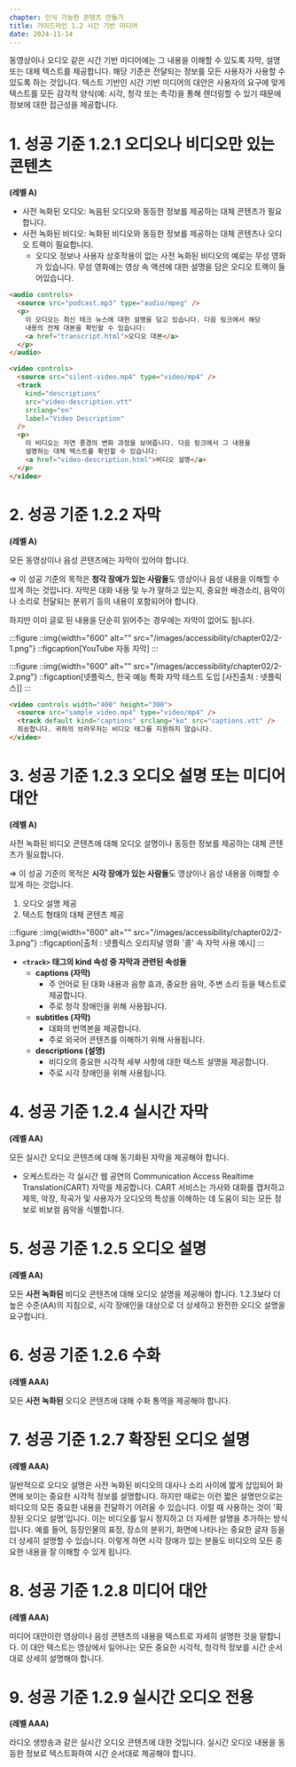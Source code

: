 ```yaml
---
chapter: 인식 가능한 콘텐츠 만들기
title: 가이드라인 1.2 시간 기반 미디어
date: 2024-11-14
---
```


동영상이나 오디오 같은 시간 기반 미디어에는 그 내용을 이해할 수 있도록 자막, 설명 또는 대체 텍스트를 제공합니다. 해당 기준은 전달되는 정보를 모든 사용자가 사용할 수 있도록 하는 것입니다. 텍스트 기반인 시간 기반 미디어의 대안은 사용자의 요구에 맞게 텍스트를 모든 감각적 양식(예: 시각, 청각 또는 촉각)을 통해 렌더링할 수 있기 때문에 정보에 대한 접근성을 제공합니다.

# 1. 성공 기준 1.2.1 오디오나 비디오만 있는 콘텐츠

**(레벨 A)**

- 사전 녹화된 오디오: 녹음된 오디오와 동등한 정보를 제공하는 대체 콘텐츠가 필요합니다.
- 사전 녹화된 비디오: 녹화된 비디오와 동등한 정보를 제공하는 대체 콘텐츠나 오디오 트랙이 필요합니다.
  - 오디오 정보나 사용자 상호작용이 없는 사전 녹화된 비디오의 예로는 무성 영화가 있습니다. 무성 영화에는 영상 속 액션에 대한 설명을 담은 오디오 트랙이 들어있습니다.

```html
<audio controls>
  <source src="podcast.mp3" type="audio/mpeg" />
  <p>
    이 오디오는 최신 테크 뉴스에 대한 설명을 담고 있습니다. 다음 링크에서 해당
    내용의 전체 대본을 확인할 수 있습니다:
    <a href="transcript.html">오디오 대본</a>
  </p>
</audio>

<video controls>
  <source src="silent-video.mp4" type="video/mp4" />
  <track
    kind="descriptions"
    src="video-description.vtt"
    srclang="en"
    label="Video Description"
  />
  <p>
    이 비디오는 자연 풍경의 변화 과정을 보여줍니다. 다음 링크에서 그 내용을
    설명하는 대체 텍스트를 확인할 수 있습니다:
    <a href="video-description.html">비디오 설명</a>
  </p>
</video>
```

# 2. 성공 기준 1.2.2 자막

**(레벨 A)**

모든 동영상이나 음성 콘텐츠에는 자막이 있어야 합니다.

⇒ 이 성공 기준의 목적은 **청각 장애가 있는 사람들**도 영상이나 음성 내용을 이해할 수 있게 하는 것입니다. 자막은 대화 내용 및 누가 말하고 있는지, 중요한 배경소리, 음악이나 소리로 전달되는 분위기 등의 내용이 포함되어야 합니다.

하지만 이미 글로 된 내용을 단순히 읽어주는 경우에는 자막이 없어도 됩니다.

:::figure
::img{width="600" alt="" src="/images/accessibility/chapter02/2-1.png"}
::figcaption[YouTube 자동 자막]
:::

:::figure
::img{width="600" alt="" src="/images/accessibility/chapter02/2-2.png"}
::figcaption[넷플릭스, 한국 예능 특화 자막 테스트 도입 [사진출처 : 넷플릭스]]
:::

```html
<video controls width="400" height="300">
  <source src="sample_video.mp4" type="video/mp4" />
  <track default kind="captions" srclang="ko" src="captions.vtt" />
  죄송합니다. 귀하의 브라우저는 비디오 태그를 지원하지 않습니다.
</video>
```

# 3. 성공 기준 1.2.3 오디오 설명 또는 미디어 대안

**(레벨 A)**

사전 녹화된 비디오 콘텐츠에 대해 오디오 설명이나 동등한 정보를 제공하는 대체 콘텐츠가 필요합니다.

⇒ 이 성공 기준의 목적은 **시각 장애가 있는 사람들**도 영상이나 음성 내용을 이해할 수 있게 하는 것입니다.

1. 오디오 설명 제공
2. 텍스트 형태의 대체 콘텐츠 제공

:::figure
::img{width="600" alt="" src="/images/accessibility/chapter02/2-3.png"}
::figcaption[출처 : 넷플릭스 오리지널 영화 '콜' 속 자막 사용 예시]
:::

- **`<track>` 태그의 kind 속성 중 자막과 관련된 속성들**
  - **captions (자막)**
    - 주 언어로 된 대화 내용과 음향 효과, 중요한 음악, 주변 소리 등을 텍스트로 제공합니다.
    - 주로 청각 장애인을 위해 사용됩니다.
  - **subtitles (자막)**
    - 대화의 번역본을 제공합니다.
    - 주로 외국어 콘텐츠를 이해하기 위해 사용됩니다.
  - **descriptions (설명)**
    - 비디오의 중요한 시각적 세부 사항에 대한 텍스트 설명을 제공합니다.
    - 주로 시각 장애인을 위해 사용됩니다.

# 4. 성공 기준 1.2.4 실시간 자막

**(레벨 AA)**

모든 실시간 오디오 콘텐츠에 대해 동기화된 자막을 제공해야 합니다.

- 오케스트라는 각 실시간 웹 공연의 Communication Access Realtime Translation(CART) 자막을 제공합니다. CART 서비스는 가사와 대화를 캡처하고 제목, 악장, 작곡가 및 사용자가 오디오의 특성을 이해하는 데 도움이 되는 모든 정보로 비보컬 음악을 식별합니다.

# 5. 성공 기준 1.2.5 오디오 설명

**(레벨 AA)**

모든 **사전 녹화된** 비디오 콘텐츠에 대해 오디오 설명을 제공해야 합니다. 1.2.3보다 더 높은 수준(AA)의 지침으로, 시각 장애인을 대상으로 더 상세하고 완전한 오디오 설명을 요구합니다.

# 6. 성공 기준 1.2.6 수화

**(레벨 AAA)**

모든 **사전 녹화된** 오디오 콘텐츠에 대해 수화 통역을 제공해야 합니다.

# 7. 성공 기준 1.2.7 확장된 오디오 설명

**(레벨 AAA)**

일반적으로 오디오 설명은 사전 녹화된 비디오의 대사나 소리 사이에 짧게 삽입되어 화면에 보이는 중요한 시각적 정보를 설명합니다. 하지만 때로는 이런 짧은 설명만으로는 비디오의 모든 중요한 내용을 전달하기 어려울 수 있습니다.
이럴 때 사용하는 것이 '확장된 오디오 설명'입니다. 이는 비디오를 일시 정지하고 더 자세한 설명을 추가하는 방식입니다. 예를 들어, 등장인물의 표정, 장소의 분위기, 화면에 나타나는 중요한 글자 등을 더 상세히 설명할 수 있습니다. 이렇게 하면 시각 장애가 있는 분들도 비디오의 모든 중요한 내용을 잘 이해할 수 있게 됩니다.

# 8. 성공 기준 1.2.8 미디어 대안

**(레벨 AAA)**

미디어 대안이란 영상이나 음성 콘텐츠의 내용을 텍스트로 자세히 설명한 것을 말합니다. 이 대안 텍스트는 영상에서 일어나는 모든 중요한 시각적, 청각적 정보를 시간 순서대로 상세히 설명해야 합니다.

# 9. 성공 기준 1.2.9 실시간 오디오 전용

**(레벨 AAA)**

라디오 생방송과 같은 실시간 오디오 콘텐츠에 대한 것입니다. 실시간 오디오 내용을 동등한 정보로 텍스트화하여 시간 순서대로 제공해야 합니다.
